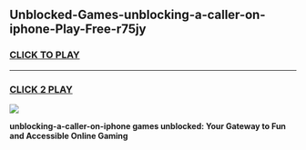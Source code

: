 
## Unblocked-Games-unblocking-a-caller-on-iphone-Play-Free-r75jy
<h3>
<a href="https://premium76.site?title=unblocking-a-caller-on-iphone&ref=21A">CLICK TO PLAY</a></h3>
<hr>

<h3>
<a href="https://premium76.site?title=unblocking-a-caller-on-iphone&ref=21A">CLICK 2 PLAY</a>
  
</h3>

<a href="https://premium76.site?title=unblocking-a-caller-on-iphone&ref=21A"><img src="https://clearcache.store/games.png"></a>


**unblocking-a-caller-on-iphone games unblocked: Your Gateway to Fun and Accessible Online Gaming**
